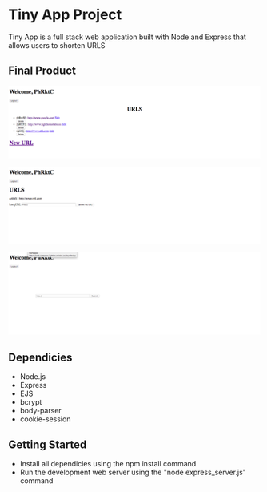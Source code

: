 # Tiny App Project

Tiny App is a full stack web application built with Node and Express that allows users to shorten URLS

## Final Product

!["Screenshot of URLS page](https://github.com/bguids91/tiny-app-project/blob/master/docs/Screen%20Shot%202018-09-08%20at%2009.26.42.png)

!["Screenshot of Edit page"](https://github.com/bguids91/tiny-app-project/blob/master/docs/Screen%20Shot%202018-09-08%20at%2009.27.26.png)

!["Screenshot of New page"](https://github.com/bguids91/tiny-app-project/blob/master/docs/Screen%20Shot%202018-09-08%20at%2009.27.png)

## Dependicies

- Node.js
- Express
- EJS
- bcrypt
- body-parser
- cookie-session

## Getting Started

- Install all dependicies using the npm install command
- Run the development web server using the "node express_server.js" command


